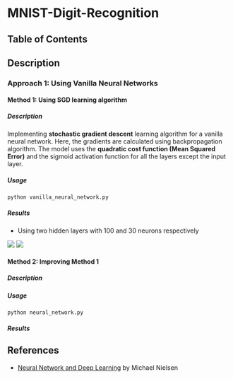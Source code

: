 # MNIST-Digit-Recognition

## Table of Contents

## Description
### Approach 1: Using Vanilla Neural Networks

#### Method 1: Using SGD learning algorithm

##### Description

Implementing <b>stochastic gradient descent</b> learning algorithm for a vanilla neural network. Here, the gradients are calculated using backpropagation algorithm. The model uses the <b>quadratic cost function (Mean Squared Error)</b> and the sigmoid activation function for all the layers except the input layer.

##### Usage

```python vanilla_neural_network.py```

##### Results

* Using two hidden layers with 100 and 30 neurons respectively
<img src = "assets/nn-with-100-30-hidden-layers.png">
<img src = "assets/vanilla-neural-network.png">

#### Method 2: Improving Method 1

##### Description
##### Usage

```python neural_network.py```

##### Results

## References
* <a href = "http://neuralnetworksanddeeplearning.com/index.html" >Neural Network and Deep Learning</a> by Michael Nielsen